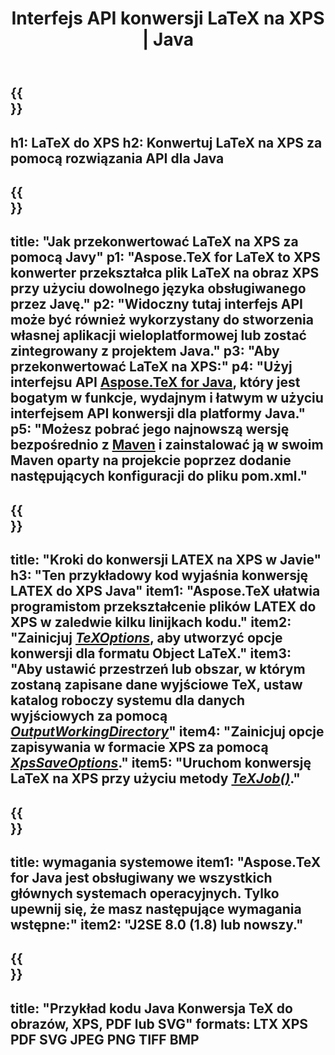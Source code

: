 ﻿---
translation: true
template: /_templates/_conversion-child-java.md
title: Interfejs API konwersji LaTeX na XPS | Java
description: Funkcjonalność konwersji LaTeX na XPS. Zintegruj tę lokalną bibliotekę Java ze swoim projektem lub użyj aplikacji wieloplatformowych, aby przekonwertować LaTeX na XPS.
keywords: lateks do xps api java, integracja latex2xps
url: /java/conversion/latex-to-xps/
family: tex
platformtag: java
feature: conversion
informat: LATEX
outformat: XPS
otherformats: PNG JPEG TIFF BMP PDF SVG
---

{{<section banner>}}
---
h1: LaTeX do XPS
h2: Konwertuj LaTeX na XPS za pomocą rozwiązania API dla Java
---

{{<section overview>}}
---
title: "Jak przekonwertować LaTeX na XPS za pomocą Javy"
p1: "Aspose.TeX for LaTeX to XPS konwerter przekształca plik LaTeX na obraz XPS przy użyciu dowolnego języka obsługiwanego przez Javę."
p2: "Widoczny tutaj interfejs API może być również wykorzystany do stworzenia własnej aplikacji wieloplatformowej lub zostać zintegrowany z projektem Java."
p3: "Aby przekonwertować LaTeX na XPS:"
p4: "Użyj interfejsu API [Aspose.TeX for Java](https://products.aspose.com/tex/java), który jest bogatym w funkcje, wydajnym i łatwym w użyciu interfejsem API konwersji dla platformy Java."
p5: "Możesz pobrać jego najnowszą wersję bezpośrednio z [Maven](https://repository.aspose.com/webapp/#/artifacts/browse/tree/General/repo/com/aspose/aspose-tex) i zainstalować ją w swoim Maven oparty na projekcie poprzez dodanie następujących konfiguracji do pliku pom.xml."
---

{{<section feature1>}}
---
title: "Kroki do konwersji LATEX na XPS w Javie"
h3: "Ten przykładowy kod wyjaśnia konwersję LATEX do XPS Java"
item1: "Aspose.TeX ułatwia programistom przekształcenie plików LATEX do XPS w zaledwie kilku linijkach kodu."
item2: "Zainicjuj [*TeXOptions*](https://reference.aspose.com/tex/java/com.aspose.tex/TeXOptions), aby utworzyć opcje konwersji dla formatu Object LaTeX."
item3: "Aby ustawić przestrzeń lub obszar, w którym zostaną zapisane dane wyjściowe TeX, ustaw katalog roboczy systemu dla danych wyjściowych za pomocą [*OutputWorkingDirectory*](https://reference.aspose.com/tex/java/com.aspose.tex/TeXOptions#getOutputWorkingDirectory--)"
item4: "Zainicjuj opcje zapisywania w formacie XPS za pomocą [*XpsSaveOptions*](https://reference.aspose.com/tex/java/com.aspose.tex.rendering/XpsSaveOptions)."
item5: "Uruchom konwersję LaTeX na XPS przy użyciu metody [*TeXJob()*](https://reference.aspose.com/tex/java/com.aspose.tex/TeXJob)."
---

{{<section feature2>}}
---
title: wymagania systemowe
item1: "Aspose.TeX for Java jest obsługiwany we wszystkich głównych systemach operacyjnych. Tylko upewnij się, że masz następujące wymagania wstępne:"
item2: "J2SE 8.0 (1.8) lub nowszy."
---

{{<section widget>}}
---
title: "Przykład kodu Java Konwersja TeX do obrazów, XPS, PDF lub SVG"
formats: LTX XPS PDF SVG JPEG PNG TIFF BMP
---